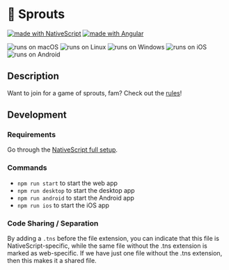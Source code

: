 # 🌱 Sprouts

<a target="_blank" href="https://www.nativescript.org/"><img src="https://img.shields.io/badge/made%20with-NativeScript-blue.svg" alt="made with NativeScript"></a> 
<a target="_blank" href="https://angular.io/"><img src="https://img.shields.io/badge/made%20with-Angular-blue.svg" alt="made with Angular"></a>

<img src="https://img.shields.io/badge/runs%20on-macOS-green.svg" alt="runs on macOS"> <img src="https://img.shields.io/badge/runs%20on-Linux-green.svg" alt="runs on Linux"> <img src="https://img.shields.io/badge/runs%20on-Windows-green.svg" alt="runs on Windows"> <img src="https://img.shields.io/badge/runs%20on-iOS-green.svg" alt="runs on iOS"> <img src="https://img.shields.io/badge/runs%20on-Android-green.svg" alt="runs on Android">

## Description

Want to join for a game of sprouts, fam? Check out the [rules](https://en.wikipedia.org/wiki/Sprouts_(game))!

## Development

### Requirements

Go through the [NativeScript full setup](https://docs.nativescript.org/angular/start/quick-setup#full-setup).

### Commands

- `npm run start` to start the web app 
- `npm run desktop` to start the desktop app
- `npm run android` to start the Android app
- `npm run ios` to start the iOS app

### Code Sharing / Separation

By adding a `.tns` before the file extension, you can indicate that this file is NativeScript-specific, while the same file without the .tns extension is marked as web-specific. If we have just one file without the .tns extension, then this makes it a shared file.
